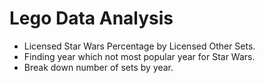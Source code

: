 # Lego Data Analysis

- Licensed Star Wars Percentage by Licensed Other Sets.
- Finding year which not most popular year for Star Wars.
- Break down number of sets by year.
